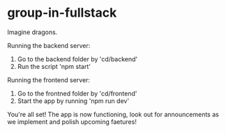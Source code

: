 # group-in-fullstack
Imagine dragons.

Running the backend server:
1. Go to the backend folder by 'cd/backend'
2. Run the script 'npm start'

Running the frontend server:
1. Go to the frontned folder by 'cd/frontend'
2. Start the app by running 'npm run dev'

You're all set! The app is now functioning, look out for announcements as we implement and polish upcoming faetures!